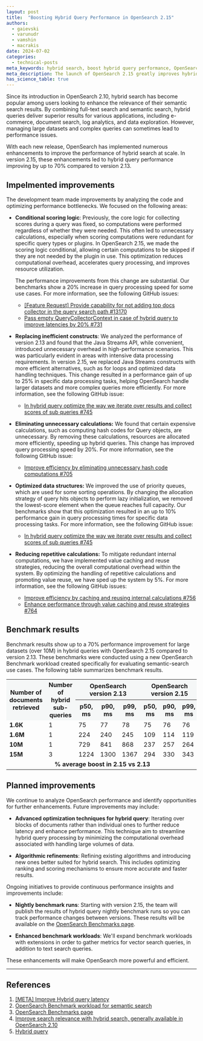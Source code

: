 ```yaml
---
layout: post
title:  "Boosting Hybrid Query Performance in OpenSearch 2.15"
authors:
  - gaievski
  - varunudr
  - vamshin
  - macrakis
date: 2024-07-02
categories:
  - technical-posts
meta_keywords: hybrid search, boost hybrid query performance, OpenSearch 2.15, semantic search
meta_description: The launch of OpenSearch 2.15 greatly improves hybrid search with numerous enhancements that boost hybrid query performance by as much as 70% in comparison to version 2.13.
has_science_table: true
---
```


<style>

.light-green-clr {
    background-color: #e3f8e3;
}

.bold {
    font-weight: 700;
}

.left {
    text-align: left;
}

.center {
    text-align: center;
}

table { 
    font-size: 16px; 
}

h3 {
    font-size: 22px;
}

th {
    background-color: #f5f7f7;
}​

</style>

Since its introduction in OpenSearch 2.10, hybrid search has become popular among users looking to enhance the relevance of their semantic search results. By combining full-text search and semantic search, hybrid queries deliver superior results for various applications, including e-commerce, document search, log analytics, and data exploration. However, managing large datasets and complex queries can sometimes lead to performance issues.

With each new release, OpenSearch has implemented numerous enhancements to improve the performance of hybrid search at scale. In version 2.15, these enhancements led to hybrid query performance improving by up to 70% compared to version 2.13.

## Impelmented improvements

The development team made improvements by analyzing the code and optimizing performance bottlenecks. We focused on the following areas:

- **Conditional scoring logic**: Previously, the core logic for collecting scores during a query was fixed, so computations were performed regardless of whether they were needed. This often led to unnecessary calculations, especially when scoring computations were redundant for specific query types or plugins. In OpenSearch 2.15, we made the scoring logic conditional, allowing certain computations to be skipped if they are not needed by the plugin in use. This optimization reduces computational overhead, accelerates query processing, and improves resource utilization. 

    The performance improvements from this change are substantial. Our benchmarks show a 20% increase in query processing speed for some use cases. For more information, see the following GitHub issues:
    - [[Feature Request] Provide capability for not adding top docs collector in the query search path #13170](https://github.com/opensearch-project/OpenSearch/issues/13170)
    - [Pass empty QueryCollectorContext in case of hybrid query to improve latencies by 20% #731](https://github.com/opensearch-project/neural-search/pull/731)

- **Replacing inefficient constructs**:  We analyzed the performance of version 2.13 and found that the Java Streams API, while convenient, introduced unnecessary overhead in high-performance scenarios. This was particularly evident in areas with intensive data processing requirements.
In version 2.15, we replaced Java Streams constructs with more efficient alternatives, such as for loops and optimized data handling techniques. This change resulted in a performance gain of up to 25% in specific data processing tasks, helping OpenSearch handle larger datasets and more complex queries more efficiently. For more information, see the following GitHub issue:
    - [In hybrid query optimize the way we iterate over results and collect scores of sub queries #745](https://github.com/opensearch-project/neural-search/issues/745)

- **Eliminating unnecessary calculations:**  We found that certain expensive calculations, such as computing hash codes for Query objects, are unnecessary. By removing these calculations, resources are allocated more efficiently, speeding up hybrid queries. This change has improved query processing speed by 20%. For more information, see the following GitHub issue:
    - [Improve efficiency by eliminating unnecessary hash code computations #705](https://github.com/opensearch-project/neural-search/issues/705)
- **Optimized data structures:** We improved the use of priority queues, which are used for some sorting operations. By changing the allocation strategy of query hits objects to perform lazy initialization, we removed the lowest-score element when the queue reaches full capacity. Our benchmarks show that this optimization resulted in an up to 10% performance gain in query processing times for specific data processing tasks. For more information, see the following GitHub issue:
    - [In hybrid query optimize the way we iterate over results and collect scores of sub queries #745](https://github.com/opensearch-project/neural-search/issues/745)

- **Reducing repetitive calculations:** To mitigate redundant internal computations, we have implemented value caching and reuse strategies, reducing the overall computational overhead within the system. By optimizing the handling of repetitive calculations and promoting value reuse, we have sped up the system by 5%. For more information, see the following GitHub issues:
    - [Improve efficiency by caching and reusing internal calculations #756](https://github.com/opensearch-project/neural-search/issues/756)
    - [Enhance performance through value caching and reuse strategies #764](https://github.com/opensearch-project/neural-search/issues/764)

## Benchmark results

Benchmark results show up to a 70% performance improvement for large datasets (over 10M) in hybrid queries with OpenSearch 2.15 compared to version 2.13. These benchmarks were conducted using a new OpenSearch Benchmark workload created specifically for evaluating semantic-search use cases. The following table summarizes benchmark results.

<table>
 <tr>
  <th rowspan=2>Number of documents retrieved</th>
  <th rowspan=2>Number of hybrid sub-queries</th>
  <th colspan=3>OpenSearch version 2.13</th>
  <th colspan=3>OpenSearch version 2.15</th>
  <th>Performance improvement</th>
 </tr>
  <tr>
  <th>p50, ms</th>
  <th>p90, ms</th>
  <th>p99, ms</th>
  <th>p50, ms</th>
  <th>p90, ms</th>
  <th>p99, ms</th>
  <th>%</th>
 </tr>
 <tr>
  <td class="left"><b>1.6K</b></td>
  <td>1</td>
  <td>75</td>
  <td>77</td>
  <td>78</td>
  <td>75</td>
  <td>76</td>
  <td>76</td>
  <td class="light-green-clr bold">1</td>
 </tr>
 <tr>
  <td class="left"><b>1.6M</b></td>
  <td>1</td>
  <td>224</td>
  <td>240</td>
  <td>245</td>
  <td>109</td>
  <td>114</td>
  <td>119</td>
  <td class="light-green-clr bold">52</td>
 </tr>
 <tr>
  <td class="left"><b>10M</b></td>
  <td>1</td>
  <td>729</td>
  <td>841</td>
  <td>868</td>
  <td>237</td>
  <td>257</td>
  <td>264</td>
  <td class="light-green-clr bold">70</td>
 </tr>
  <tr>
  <td class="left"><b>15M</b></td>
  <td>3</td>
  <td>1224</td>
  <td>1300</td>
  <td>1367</td>
  <td>294</td>
  <td>330</td>
  <td>343</td>
  <td class="light-green-clr bold">75</td>
 </tr>
 <tr>
  <td colspan=8 class="center bold">% average boost in 2.15 vs 2.13</td>
  <td class="light-green-clr bold">49</td>
 </tr>
</table>

## Planned improvements

We continue to analyze OpenSearch performance and identify opportunities for further enhancements. Future improvements may include:

- **Advanced optimization techniques for hybrid query**:  Iterating over blocks of documents rather than individual ones to further reduce latency and enhance performance. This technique aim to streamline hybrid query processing by minimizing the computational overhead associated with handling large volumes of data.

- **Algorithmic refinements**: Refining existing algorithms and introducing new ones better suited for hybrid search. This includes optimizing ranking and scoring mechanisms to ensure more accurate and faster results.

Ongoing initiatives to provide continuous performance insights and improvements include:

- **Nightly benchmark runs**: Starting with version 2.15, the team will publish the results of hybrid query nightly benchmark runs so you can track performance changes between versions. These results will be available on the [OpenSearch Benchmarks page](https://opensearch.org/benchmarks/).

- **Enhanced benchmark workloads**: We'll expand benchmark workloads with extensions in order to gather metrics for vector search queries, in addition to text search queries.

These enhancements will make OpenSearch more powerful and efficient.

---

## References

1. [[META] Improve Hybrid query latency](https://github.com/opensearch-project/neural-search/issues/704)
2. [OpenSearch Benchmark workload for semantic search](https://github.com/opensearch-project/opensearch-benchmark-workloads/tree/main/noaa_semantic_search)  
3. [OpenSearch Benchmarks page](https://opensearch.org/benchmarks/)  
4. [Improve search relevance with hybrid search, generally available in OpenSearch 2.10](https://opensearch.org/blog/hybrid-search/)  
5. [Hybrid query](https://opensearch.org/docs/latest/query-dsl/compound/hybrid/)  
